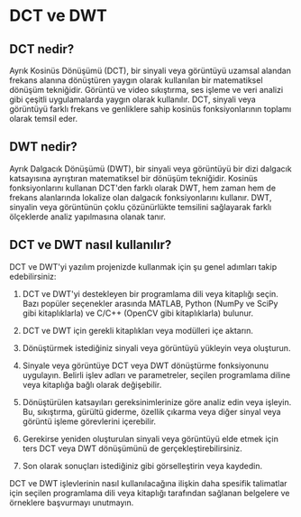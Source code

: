 
# DCT ve DWT

## DCT nedir?

Ayrık Kosinüs Dönüşümü (DCT), bir sinyali veya görüntüyü uzamsal alandan frekans alanına dönüştüren yaygın olarak kullanılan bir matematiksel dönüşüm tekniğidir. Görüntü ve video sıkıştırma, ses işleme ve veri analizi gibi çeşitli uygulamalarda yaygın olarak kullanılır. DCT, sinyali veya görüntüyü farklı frekans ve genliklere sahip kosinüs fonksiyonlarının toplamı olarak temsil eder.

## DWT nedir?

Ayrık Dalgacık Dönüşümü (DWT), bir sinyali veya görüntüyü bir dizi dalgacık katsayısına ayrıştıran matematiksel bir dönüşüm tekniğidir. Kosinüs fonksiyonlarını kullanan DCT'den farklı olarak DWT, hem zaman hem de frekans alanlarında lokalize olan dalgacık fonksiyonlarını kullanır. DWT, sinyalin veya görüntünün çoklu çözünürlükte temsilini sağlayarak farklı ölçeklerde analiz yapılmasına olanak tanır.

## DCT ve DWT nasıl kullanılır?

DCT ve DWT'yi yazılım projenizde kullanmak için şu genel adımları takip edebilirsiniz:

1. DCT ve DWT'yi destekleyen bir programlama dili veya kitaplığı seçin. Bazı popüler seçenekler arasında MATLAB, Python (NumPy ve SciPy gibi kitaplıklarla) ve C/C++ (OpenCV gibi kitaplıklarla) bulunur.

2. DCT ve DWT için gerekli kitaplıkları veya modülleri içe aktarın.

3. Dönüştürmek istediğiniz sinyali veya görüntüyü yükleyin veya oluşturun.

4. Sinyale veya görüntüye DCT veya DWT dönüştürme fonksiyonunu uygulayın. Belirli işlev adları ve parametreler, seçilen programlama diline veya kitaplığa bağlı olarak değişebilir.

5. Dönüştürülen katsayıları gereksinimlerinize göre analiz edin veya işleyin. Bu, sıkıştırma, gürültü giderme, özellik çıkarma veya diğer sinyal veya görüntü işleme görevlerini içerebilir.

6. Gerekirse yeniden oluşturulan sinyali veya görüntüyü elde etmek için ters DCT veya DWT dönüşümünü de gerçekleştirebilirsiniz.

7. Son olarak sonuçları istediğiniz gibi görselleştirin veya kaydedin.

DCT ve DWT işlevlerinin nasıl kullanılacağına ilişkin daha spesifik talimatlar için seçilen programlama dili veya kitaplığı tarafından sağlanan belgelere ve örneklere başvurmayı unutmayın.

